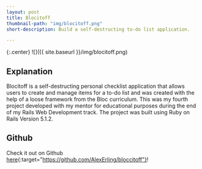 ```yaml
---
layout: post
title: Blocitoff
thumbnail-path: "img/blocitoff.png"
short-description: Build a self-destructing to-do list application.

---
```


{:.center}
![]({{ site.baseurl }}/img/blocitoff.png)

## Explanation

Blocitoff is a self-destructing personal checklist application that allows users to create and manage items for a to-do list and was created with the help of a loose framework from the Bloc curriculum. This was my fourth project developed with my mentor for educational purposes during the end of my Rails Web Development track. The project was built using Ruby on Rails Version 5.1.2.

## Github

Check it out on Github [here](hhttps://github.com/AlexErling/bloccitoff){:target="https://github.com/AlexErling/bloccitoff"}!

